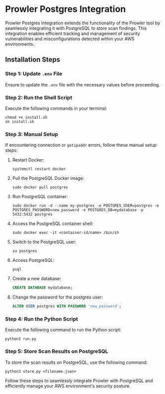 # Prowler Postgres Integration

Prowler Postgres Integration extends the functionality of the Prowler tool by seamlessly integrating it with PostgreSQL to store scan findings. This integration enables efficient tracking and management of security vulnerabilities and misconfigurations detected within your AWS environments.

## Installation Steps

### Step 1: Update `.env` File
Ensure to update the `.env` file with the necessary values before proceeding.

### Step 2: Run the Shell Script
Execute the following commands in your terminal:

```shell
chmod +x install.sh
sh install.sh
```

### Step 3: Manual Setup 

If encountering connection or `getipaddr` errors, follow these manual setup steps:

1. Restart Docker:
   ```shell
   systemctl restart docker
   ```

2. Pull the PostgreSQL Docker image:
   ```shell
   sudo docker pull postgres
   ```

3. Run PostgreSQL container:
   ```shell
   sudo docker run -d --name my-postgres -e POSTGRES_USER=postgres -e POSTGRES_PASSWORD=new_password -e POSTGRES_DB=mydatabase -p 5432:5432 postgres
   ```

4. Access the PostgreSQL container shell:
   ```shell
   sudo docker exec -it <container-id/name> /bin/sh
   ```

5. Switch to the PostgreSQL user:
   ```shell
   su postgres
   ```

6. Access PostgreSQL:
   ```shell
   psql
   ```

7. Create a new database:
   ```sql
   CREATE DATABASE mydatabase;
   ```

8. Change the password for the postgres user:
   ```sql
   ALTER USER postgres WITH PASSWORD 'new_password';
   ```

### Step 4: Run the Python Script
Execute the following command to run the Python script:
```shell
python3 run.py
```

### Step 5: Store Scan Results on PostgreSQL
To store the scan results on PostgreSQL, use the following command:
```shell
python3 store.py <filename.json>
```

Follow these steps to seamlessly integrate Prowler with PostgreSQL and efficiently manage your AWS environment's security posture.
